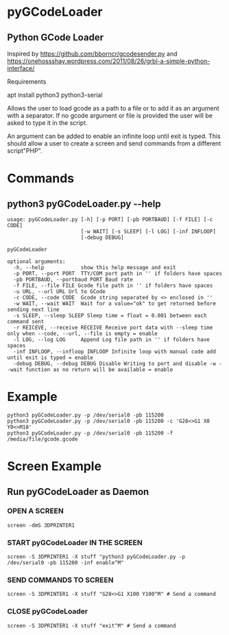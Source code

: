# pyGCodeLoader
## Python GCode Loader

Inspired by https://github.com/bborncr/gcodesender.py and https://onehossshay.wordpress.com/2011/08/26/grbl-a-simple-python-interface/

Requirements

apt install python3 python3-serial

Allows the user to load gcode as a path to a file or to add it as an argument with a separator.
If no gcode argument or file is provided the user will be asked to type it in the script.

An argument can be added to enable an infinite loop until exit is typed.
This should allow a user to create a screen and send commands from a different script"PHP".

# Commands
## python3 pyGCodeLoader.py --help
```
usage: pyGCodeLoader.py [-h] [-p PORT] [-pb PORTBAUD] [-f FILE] [-c CODE]
                        [-w WAIT] [-s SLEEP] [-l LOG] [-inf INFLOOP]
                        [-debug DEBUG]

pyGCodeLoader

optional arguments:
  -h, --help            show this help message and exit
  -p PORT, --port PORT  TTY/COM port path in '' if folders have spaces
  -pb PORTBAUD, --portbaud PORT Baud rate
  -f FILE, --file FILE Gcode file path in '' if folders have spaces
  -u URL, --url URL Url to GCode
  -c CODE, --code CODE  Gcode string separated by <> enclosed in ''
  -w WAIT, --wait WAIT  Wait for a value="ok" to get returned before sending next line
  -s SLEEP, --sleep SLEEP Sleep time = float = 0.001 between each command sent
  -r REICEVE, --receive RECEIVE Receive port data with --sleep time only when --code, --url, --file is empty = enable
  -l LOG, --log LOG     Append Log file path in '' if folders have spaces
  -inf INFLOOP, --infloop INFLOOP Infinite loop with manual code add until exit is typed = enable
  -debug DEBUG, --debug DEBUG Disable Writing to port and disable -w --wait function as no return will be available = enable
```
# Example
```
python3 pyGCodeLoader.py -p /dev/serial0 -pb 115200
python3 pyGCodeLoader.py -p /dev/serial0 -pb 115200 -c 'G28<>G1 X0 Y0<>M18'
python3 pyGCodeLoader.py -p /dev/serial0 -pb 115200 -f /media/file/gcode.gcode
```
# Screen Example
## Run pyGCodeLoader as Daemon

### OPEN A SCREEN
`screen -dmS 3DPRINTER1`
### START pyGCodeLoader IN THE SCREEN
`screen -S 3DPRINTER1 -X stuff "python3 pyGCodeLoader.py -p /dev/serial0 -pb 115200 -inf enable^M"`
### SEND COMMANDS TO SCREEN
`screen -S 3DPRINTER1 -X stuff "G28<>G1 X100 Y100^M" # Send a command`
### CLOSE pyGCodeLoader
`screen -S 3DPRINTER1 -X stuff "exit^M" # Send a command`